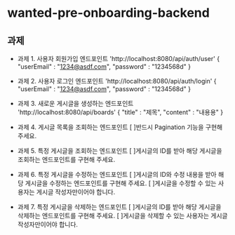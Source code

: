# wanted-pre-onboarding-backend
## 과제
- 과제 1. 사용자 회원가입 엔드포인트
  'http://localhost:8080/api/auth/user'
  {
    "userEmail" : "1234@asdf.com",
    "password" : "1234568d"
  }
- 과제 2. 사용자 로그인 엔드포인트
  'http://localhost:8080/api/auth/login'
  {
      "userEmail" : "1234@asdf.com",
      "password" : "1234568d"
  }
  
- 과제 3. 새로운 게시글을 생성하는 엔드포인트
  'http://localhost:8080/api/boards'
  {
    "title" : "제목",
    "content" : "내용용"
  }
- 과제 4. 게시글 목록을 조회하는 엔드포인트
  [ ]반드시 Pagination 기능을 구현해 주세요.
- 과제 5. 특정 게시글을 조회하는 엔드포인트
  [ ]게시글의 ID를 받아 해당 게시글을 조회하는 엔드포인트를 구현해 주세요.
- 과제 6. 특정 게시글을 수정하는 엔드포인트
  [ ]게시글의 ID와 수정 내용을 받아 해당 게시글을 수정하는 엔드포인트를 구현해 주세요.
  [ ]게시글을 수정할 수 있는 사용자는 게시글 작성자만이어야 합니다.
- 과제 7. 특정 게시글을 삭제하는 엔드포인트
  [ ]게시글의 ID를 받아 해당 게시글을 삭제하는 엔드포인트를 구현해 주세요.
  [ ]게시글을 삭제할 수 있는 사용자는 게시글 작성자만이어야 합니다.
